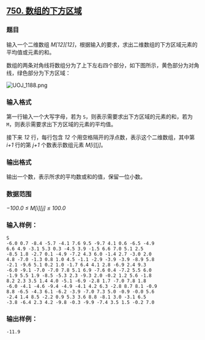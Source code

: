 ## [750. 数组的下方区域](https://www.acwing.com/problem/content/752/)

### 题目

输入一个二维数组 *M[12][12]*，根据输入的要求，求出二维数组的下方区域元素的平均值或元素的和。

数组的两条对角线将数组分为了上下左右四个部分，如下图所示，黄色部分为对角线，绿色部分为下方区域：

 ![UOJ_1188.png](https://cdn.acwing.com/media/article/image/2019/05/03/19_eaad51506d-UOJ_1188.png)

### 输入格式

第一行输入一个大写字母，若为 `S`，则表示需要求出下方区域的元素的和，若为 `M`，则表示需要求出下方区域的元素的平均值。

接下来 *12* 行，每行包含 *12* 个用空格隔开的浮点数，表示这个二维数组，其中第 *i+1* 行的第 *j+1* 个数表示数组元素 *M[i][j]*。

### 输出格式

输出一个数，表示所求的平均数或和的值，保留一位小数。

### 数据范围

*−100.0 ≤ M[i][j] ≤ 100.0*

### 输入样例：

```
S
-6.0 0.7 -8.4 -5.7 -4.1 7.6 9.5 -9.7 4.1 0.6 -6.5 -4.9
6.6 4.9 -3.1 5.3 0.3 -4.5 3.9 -1.5 6.6 7.0 5.1 2.5
-8.5 1.8 -2.7 0.1 -4.9 -7.2 4.3 6.0 -1.4 2.7 -3.0 2.0
4.8 -7.0 -1.3 0.8 1.0 4.5 -1.1 -2.9 -3.9 -3.9 -8.9 5.8
-2.1 -9.6 5.1 0.2 1.0 -1.7 6.4 4.1 2.8 -6.9 2.4 9.3
-6.0 -9.1 -7.0 -7.0 7.8 5.1 6.9 -7.6 0.4 -7.2 5.5 6.0
-1.9 5.5 1.9 -8.5 -5.3 2.3 -9.3 2.0 -0.2 1.2 5.6 -1.8
8.2 2.3 3.5 1.4 4.0 -5.1 -6.9 -2.8 1.7 -7.0 7.8 1.8
-6.0 -4.1 -4.6 -9.4 -4.9 -4.1 4.2 6.3 -2.8 8.7 8.1 -0.9
8.8 -6.5 -4.3 6.1 -6.2 -3.9 -7.0 7.3 5.0 -0.9 -0.0 5.6
-2.4 1.4 8.5 -2.2 0.9 5.3 3.6 8.8 -8.1 3.0 -3.1 6.5
-3.8 -6.4 2.3 4.2 -9.8 -0.3 -9.9 -7.4 3.5 1.5 -0.2 7.0
```

### 输出样例：

```
-11.9
```
